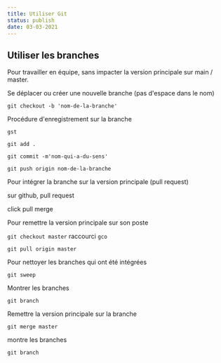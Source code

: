 ```yaml
---
title: Utiliser Git
status: publish
date: 03-03-2021
---
```

## Utiliser les branches

Pour travailler en équipe, sans impacter la version principale sur main / master.

Se déplacer ou créer une nouvelle branche (pas d'espace dans le nom)

`git checkout -b 'nom-de-la-branche'`

Procédure d'enregistrement sur la branche

`gst`

`git add .`

`git commit -m'nom-qui-a-du-sens'`

`git push origin nom-de-la-branche`

Pour intégrer la branche sur la version principale (pull request)

sur github, pull request

click pull merge

Pour remettre la version principale sur son poste

`git checkout master` raccourci `gco`

`git pull origin master`

Pour nettoyer les branches qui ont été intégrées

`git sweep`

Montrer les branches

`git branch`

Remettre la version principale sur la branche

`git merge master` 


montre les branches

`git branch`
